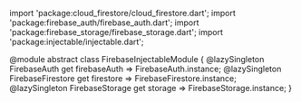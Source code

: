 import 'package:cloud_firestore/cloud_firestore.dart';
import 'package:firebase_auth/firebase_auth.dart';
import 'package:firebase_storage/firebase_storage.dart';
import 'package:injectable/injectable.dart';

@module
abstract class FirebaseInjectableModule {
  @lazySingleton
  FirebaseAuth get firebaseAuth => FirebaseAuth.instance;
  @lazySingleton
  FirebaseFirestore get firestore => FirebaseFirestore.instance;
  @lazySingleton
  FirebaseStorage get storage => FirebaseStorage.instance;
}
